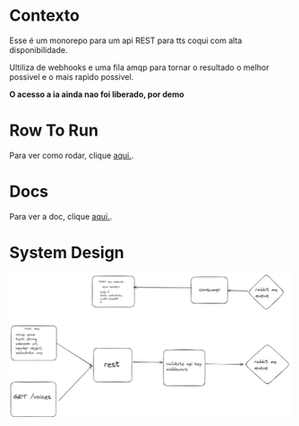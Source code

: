 # Contexto
Esse é um monorepo para um api REST para tts coqui com alta disponibilidade.

Ultiliza de webhooks e uma fila amqp para tornar o resultado o melhor possivel e o mais rapido possivel.

**O acesso a ia ainda nao foi liberado, por demo**

# Row To Run
Para ver como rodar, clique [aqui.](./docs/run.md).

# Docs
Para ver a doc, clique [aqui.](./docs/documentation.md).

# System Design
![System Design](./assets/sd.png)